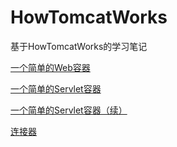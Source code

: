 # HowTomcatWorks
基于HowTomcatWorks的学习笔记

[一个简单的Web容器](/doc/HowTomcatWorks学习笔记--一个简单的Web容器.md)

[一个简单的Servlet容器](/doc/HowTomcatWorks学习笔记--一个简单的Servlet容器.md)

[一个简单的Servlet容器（续）](/doc/HowTomcatWorks学习笔记--一个简单的Servlet容器（续）.md)

[连接器](/doc/HowTomcatWorks学习笔记--连接器.md)
